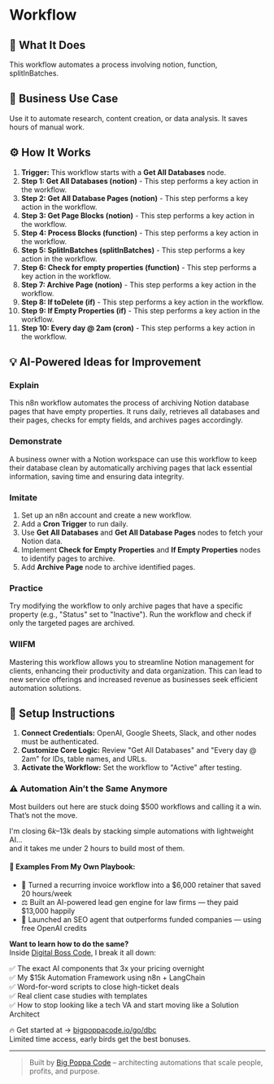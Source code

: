 # Workflow

## 🚀 What It Does
This workflow automates a process involving notion, function, splitInBatches.

## 💼 Business Use Case
Use it to automate research, content creation, or data analysis. It saves hours of manual work.

## ⚙️ How It Works
1.  **Trigger:** This workflow starts with a **Get All Databases** node.
2. **Step 1: Get All Databases (notion)** - This step performs a key action in the workflow.
3. **Step 2: Get All Database Pages (notion)** - This step performs a key action in the workflow.
4. **Step 3: Get Page Blocks (notion)** - This step performs a key action in the workflow.
5. **Step 4: Process Blocks (function)** - This step performs a key action in the workflow.
6. **Step 5: SplitInBatches (splitInBatches)** - This step performs a key action in the workflow.
7. **Step 6: Check for empty properties (function)** - This step performs a key action in the workflow.
8. **Step 7: Archive Page (notion)** - This step performs a key action in the workflow.
9. **Step 8: If toDelete (if)** - This step performs a key action in the workflow.
10. **Step 9: If Empty Properties (if)** - This step performs a key action in the workflow.
11. **Step 10: Every day @ 2am (cron)** - This step performs a key action in the workflow.

## 💡 AI-Powered Ideas for Improvement
### Explain
This n8n workflow automates the process of archiving Notion database pages that have empty properties. It runs daily, retrieves all databases and their pages, checks for empty fields, and archives pages accordingly.

### Demonstrate
A business owner with a Notion workspace can use this workflow to keep their database clean by automatically archiving pages that lack essential information, saving time and ensuring data integrity.

### Imitate
1. Set up an n8n account and create a new workflow.
2. Add a **Cron Trigger** to run daily.
3. Use **Get All Databases** and **Get All Database Pages** nodes to fetch your Notion data.
4. Implement **Check for Empty Properties** and **If Empty Properties** nodes to identify pages to archive.
5. Add **Archive Page** node to archive identified pages.

### Practice
Try modifying the workflow to only archive pages that have a specific property (e.g., "Status" set to "Inactive"). Run the workflow and check if only the targeted pages are archived.

### WIIFM
Mastering this workflow allows you to streamline Notion management for clients, enhancing their productivity and data organization. This can lead to new service offerings and increased revenue as businesses seek efficient automation solutions.

## 🔧 Setup Instructions
1. **Connect Credentials:** OpenAI, Google Sheets, Slack, and other nodes must be authenticated.
2. **Customize Core Logic:** Review "Get All Databases" and "Every day @ 2am" for IDs, table names, and URLs.
3. **Activate the Workflow:** Set the workflow to "Active" after testing.

### ⚠️ Automation Ain’t the Same Anymore

Most builders out here are stuck doing $500 workflows and calling it a win.  
That’s not the move.  

I'm closing $6k–$13k deals by stacking simple automations with lightweight AI...  
and it takes me under 2 hours to build most of them.

#### 🧠 Examples From My Own Playbook:
- 🔁 Turned a recurring invoice workflow into a $6,000 retainer that saved 20 hours/week  
- ⚖️ Built an AI-powered lead gen engine for law firms — they paid $13,000 happily  
- 🚀 Launched an SEO agent that outperforms funded companies — using free OpenAI credits  

**Want to learn how to do the same?**  
Inside [Digital Boss Code](https://bigpoppacode.io/go/dbc), I break it all down:

✅ The exact AI components that 3x your pricing overnight  
✅ My $15k Automation Framework using n8n + LangChain  
✅ Word-for-word scripts to close high-ticket deals  
✅ Real client case studies with templates  
✅ How to stop looking like a tech VA and start moving like a Solution Architect  

🔥 Get started at → [bigpoppacode.io/go/dbc](https://bigpoppacode.io/go/dbc)  
Limited time access, early birds get the best bonuses.

---
> Built by [Big Poppa Code](https://bigpoppacode.io) – architecting automations that scale people, profits, and purpose.
